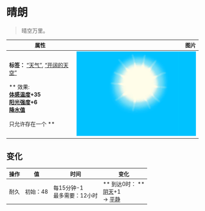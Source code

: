 # 晴朗  
> 晴空万里。  
  
  属性  |   图片   
 ----  |  ----:   
 **标签：**	[“天气”](tag_Weather.md), [“开阔的天空”](tag_OpenSky.md)<br><br>** 效果: **<br>[体感温度](TemperaturePerceived.md)+35<br>[阳光强度](SunStrength.md)+6<br>[降水值](RainValue.md)<br><br>** 只允许存在一个 **  |  ![](Sprite/WeatherClear_0.png)   
  
## 变化   
操作  |  值  |  时间  |  变化  
----  |  ----  |  ----  |  ----  
耐久  |  初始：48  |  每15分钟-1<br>最多需要：12小时  |  ** 到达0时： **<br>[阴天](TropicalIsland_CloudyStart.md)+1 <br>→ [平静](OpenSea_Calm.md)  
